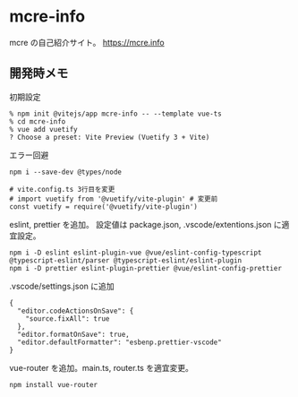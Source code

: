 # mcre-info

mcre の自己紹介サイト。
https://mcre.info

## 開発時メモ

初期設定

```
% npm init @vitejs/app mcre-info -- --template vue-ts
% cd mcre-info
% vue add vuetify
? Choose a preset: Vite Preview (Vuetify 3 + Vite)
```

エラー回避

```
npm i --save-dev @types/node
```

```
# vite.config.ts 3行目を変更
# import vuetify from '@vuetify/vite-plugin' # 変更前
const vuetify = require('@vuetify/vite-plugin')
```

eslint, prettier を追加。
設定値は package.json, .vscode/extentions.json に適宜設定。

```
npm i -D eslint eslint-plugin-vue @vue/eslint-config-typescript @typescript-eslint/parser @typescript-eslint/eslint-plugin
npm i -D prettier eslint-plugin-prettier @vue/eslint-config-prettier
```

.vscode/settings.json に追加

```
{
  "editor.codeActionsOnSave": {
    "source.fixAll": true
  },
  "editor.formatOnSave": true,
  "editor.defaultFormatter": "esbenp.prettier-vscode"
}
```

vue-router を追加。main.ts, router.ts を適宜変更。

```
npm install vue-router
```
